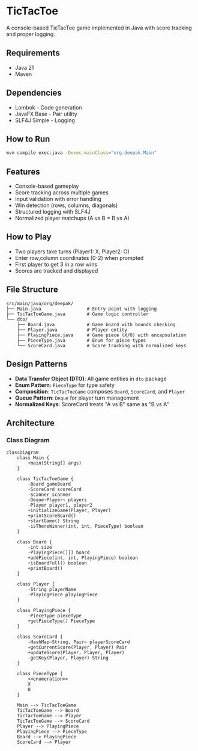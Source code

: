 # TicTacToe

A console-based TicTacToe game implemented in Java with score tracking and proper logging.

## Requirements
- Java 21
- Maven

## Dependencies
- Lombok - Code generation
- JavaFX Base - Pair utility
- SLF4J Simple - Logging

## How to Run
```bash
mvn compile exec:java -Dexec.mainClass="org.deepak.Main"
```

## Features
- Console-based gameplay
- Score tracking across multiple games
- Input validation with error handling
- Win detection (rows, columns, diagonals)
- Structured logging with SLF4J
- Normalized player matchups (A vs B = B vs A)

## How to Play
- Two players take turns (Player1: X, Player2: O)
- Enter row,column coordinates (0-2) when prompted
- First player to get 3 in a row wins
- Scores are tracked and displayed

## File Structure
```
src/main/java/org/deepak/
├── Main.java                 # Entry point with logging
├── TicTacToeGame.java        # Game logic controller
└── dto/
    ├── Board.java            # Game board with bounds checking
    ├── Player.java           # Player entity
    ├── PlayingPiece.java     # Game piece (X/O) with encapsulation
    ├── PieceType.java        # Enum for piece types
    └── ScoreCard.java        # Score tracking with normalized keys
```

## Design Patterns
- **Data Transfer Object (DTO)**: All game entities in `dto` package
- **Enum Pattern**: `PieceType` for type safety
- **Composition**: `TicTacToeGame` composes `Board`, `ScoreCard`, and `Player`
- **Queue Pattern**: `Deque` for player turn management
- **Normalized Keys**: ScoreCard treats "A vs B" same as "B vs A"

## Architecture

### Class Diagram
```mermaid
classDiagram
    class Main {
        +main(String[] args)
    }
    
    class TicTacToeGame {
        -Board gameBoard
        -ScoreCard scoreCard
        -Scanner scanner
        -Deque~Player~ players
        -Player player1, player2
        +initializeGame(Player, Player)
        +printScoreBoard()
        +startGame() String
        -isThereWinner(int, int, PieceType) boolean
    }
    
    class Board {
        -int size
        -PlayingPiece[][] board
        +addPiece(int, int, PlayingPiece) boolean
        +isBoardFull() boolean
        +printBoard()
    }
    
    class Player {
        -String playerName
        -PlayingPiece playingPiece
    }
    
    class PlayingPiece {
        -PieceType pieceType
        +getPieceType() PieceType
    }
    
    class ScoreCard {
        -HashMap~String, Pair~ playerScoreCard
        +getCurrentScore(Player, Player) Pair
        +updateScore(Player, Player, Player)
        -getKey(Player, Player) String
    }
    
    class PieceType {
        <<enumeration>>
        X
        O
    }
    
    Main --> TicTacToeGame
    TicTacToeGame --> Board
    TicTacToeGame --> Player
    TicTacToeGame --> ScoreCard
    Player --> PlayingPiece
    PlayingPiece --> PieceType
    Board --> PlayingPiece
    ScoreCard --> Player
```